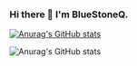 ### Hi there 👋 I'm BlueStoneQ.

[![Anurag's GitHub stats](https://github-readme-stats.vercel.app/api?username=BlueStoneQ)](https://github.com/anuraghazra/github-readme-stats)

![Anurag's GitHub stats](https://github-readme-stats.vercel.app/api?username=BlueStoneQ&show_icons=true&theme=radical)

<!--
**BlueStoneQ/BlueStoneQ** is a ✨ _special_ ✨ repository because its `README.md` (this file) appears on your GitHub profile.

Here are some ideas to get you started:

- 🔭 I’m currently working on ...
- 🌱 I’m currently learning ...
- 👯 I’m looking to collaborate on ...
- 🤔 I’m looking for help with ...
- 💬 Ask me about ...
- 📫 How to reach me: ...
- 😄 Pronouns: ...
- ⚡ Fun fact: ...
-->
